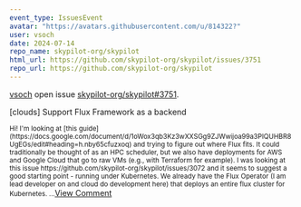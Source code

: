 ```yaml
---
event_type: IssuesEvent
avatar: "https://avatars.githubusercontent.com/u/814322?"
user: vsoch
date: 2024-07-14
repo_name: skypilot-org/skypilot
html_url: https://github.com/skypilot-org/skypilot/issues/3751
repo_url: https://github.com/skypilot-org/skypilot
---
```


<a href='https://github.com/vsoch' target='_blank'>vsoch</a> open issue <a href='https://github.com/skypilot-org/skypilot/issues/3751' target='_blank'>skypilot-org/skypilot#3751</a>.

<p>[clouds] Support Flux Framework as a backend</p><small>Hi! I'm looking at [this guide](https://docs.google.com/document/d/1oWox3qb3Kz3wXXSGg9ZJWwijoa99a3PIQUHBR8UgEGs/edit#heading=h.nby65cfuzxoq) and trying to figure out where Flux fits. It could traditionally be thought of as an HPC scheduler, but we also have deployments for AWS and Google Cloud that go to raw VMs (e.g., with Terraform for example). I was looking at this issue https://github.com/skypilot-org/skypilot/issues/3072 and it seems to suggest a good starting point - running under Kubernetes. We already have the Flux Operator (I am lead developer on and cloud do development here) that deploys an entire flux cluster for Kubernetes....</small><a href='https://github.com/skypilot-org/skypilot/issues/3751' target='_blank'>View Comment</a>